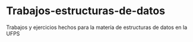 # Trabajos-estructuras-de-datos

Trabajos y ejercicios hechos para la matería de estructuras de datos en la UFPS
